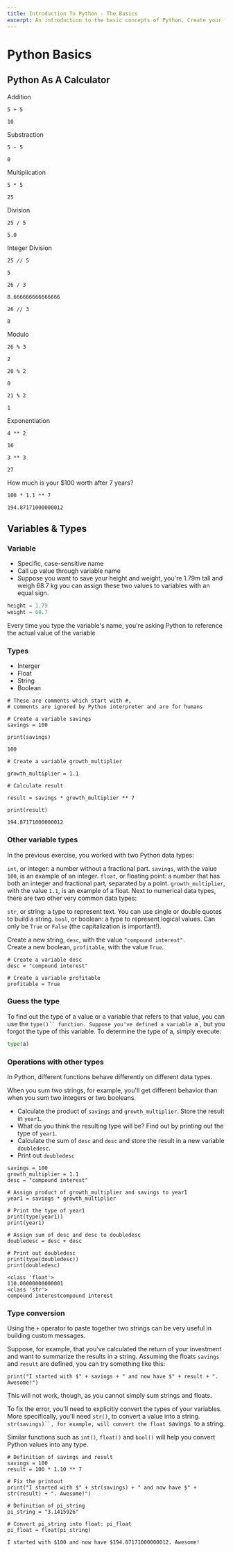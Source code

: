 ```yaml
---
title: Introduction To Python - The Basics
excerpt: An introduction to the basic concepts of Python. Create your first variables and acquaint yourself with Python's basic data types.
---
```


# Python Basics

## Python As A Calculator

Addition


```
5 + 5
```




    10



Substraction


```
5 - 5
```




    0



Multiplication


```
5 * 5
```




    25



Division


```
25 / 5
```




    5.0



Integer Division


```
25 // 5
```




    5




```
26 / 3
```




    8.666666666666666




```
26 // 3
```




    8



Modulo


```
26 % 3
```




    2




```
20 % 2
```




    0




```
21 % 2
```




    1



Exponentiation


```
4 ** 2
```




    16




```
3 ** 3
```




    27



How much is your $100 worth after 7 years?


```
100 * 1.1 ** 7
```




    194.87171000000012



## Variables & Types

### Variable
* Specific, case-sensitive name
* Call up value through variable name
* Suppose you want to save your height and weight, you're 1.79m tall and weigh 68.7 kg you can assign these two values to variables with an equal sign.
```python
height = 1.79
weight = 68.7
```

Every time you type the variable's name, you're asking Python to reference the actual value of the variable

### Types
* Interger
* Float
* String
* Boolean


```
# These are comments which start with #,
# comments are ignored by Python interpreter and are for humans

# Create a variable savings
savings = 100
```


```
print(savings)
```

    100



```
# Create a variable growth_multiplier

growth_multiplier = 1.1

# Calculate result

result = savings * growth_multiplier ** 7

print(result)
```

    194.87171000000012


### Other variable types
In the previous exercise, you worked with two Python data types:

`int`, or integer: a number without a fractional part. `savings`, with the value `100`, is an example of an integer.
`float`, or floating point: a number that has both an integer and fractional part, separated by a point. `growth_multiplier`, with the value `1.1`, is an example of a float.
Next to numerical data types, there are two other very common data types:

`str`, or string: a type to represent text. You can use single or double quotes to build a string.
`bool`, or boolean: a type to represent logical values. Can only be `True` or `False` (the capitalization is important!).

Create a new string, `desc`, with the value `"compound interest"`. \
Create a new boolean, `profitable`, with the value `True`.


```
# Create a variable desc
desc = "compound interest"

# Create a variable profitable
profitable = True
```

### Guess the type
To find out the type of a value or a variable that refers to that value, you can use the `type()`` function. Suppose you've defined a variable `a`, but you forgot the type of this variable. To determine the type of a, simply execute:

```python
type(a)
```

### Operations with other types
In Python, different functions behave differently on different data types.


When you sum two strings, for example, you'll get different behavior than when you sum two integers or two booleans.



* Calculate the product of `savings` and `growth_multiplier`. Store the result in `year1`.
* What do you think the resulting type will be? Find out by printing out the type of `year1`.
* Calculate the sum of `desc` and `desc` and store the result in a new variable `doubledesc`.
* Print out `doubledesc`


```
savings = 100
growth_multiplier = 1.1
desc = "compound interest"

# Assign product of growth_multiplier and savings to year1
year1 = savings * growth_multiplier

# Print the type of year1
print(type(year1))
print(year1)

# Assign sum of desc and desc to doubledesc
doubledesc = desc + desc

# Print out doubledesc
print(type(doubledesc))
print(doubledesc)
```

    <class 'float'>
    110.00000000000001
    <class 'str'>
    compound interestcompound interest


### Type conversion

Using the `+` operator to paste together two strings can be very useful in building custom messages.

Suppose, for example, that you've calculated the return of your investment and want to summarize the results in a string. Assuming the floats `savings` and `result` are defined, you can try something like this:
```
print("I started with $" + savings + " and now have $" + result + ". Awesome!")
```
This will not work, though, as you cannot simply sum strings and floats.

To fix the error, you'll need to explicitly convert the types of your variables. More specifically, you'll need `str()`, to convert a value into a string. `str(savings)``, for example, will convert the float `savings` to a string.

Similar functions such as `int()`, `float()` and `bool()` will help you convert Python values into any type.


```
# Definition of savings and result
savings = 100
result = 100 * 1.10 ** 7

# Fix the printout
print("I started with $" + str(savings) + " and now have $" + str(result) + ". Awesome!")

# Definition of pi_string
pi_string = "3.1415926"

# Convert pi_string into float: pi_float
pi_float = float(pi_string)

```

    I started with $100 and now have $194.87171000000012. Awesome!
```
